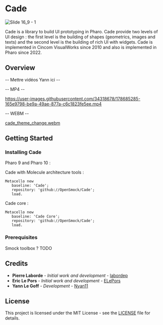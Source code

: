# Cade

![Slide 16_9 - 1](https://user-images.githubusercontent.com/49183340/177753931-c4c53bd5-86fe-4ef1-82ec-555ee276078e.png)

Cade is a library to build UI prototyping in Pharo.
Cade provide two levels of UI design : the first level is the building of shapes (geometrics, images and texts) and the second level is the building of rich UI with widgets.
Cade is implemented in Cincom VisualWorks since 2010 and also is implemented in Pharo since 2022.

## Overview

-- Mettre vidéos Yann ici --

-- MP4 --

https://user-images.githubusercontent.com/34318678/178685285-165e9798-be9a-49ae-877a-c6c1823fe5ee.mp4

-- WEBM --

[cade_theme_change.webm](https://user-images.githubusercontent.com/34318678/178685312-3e0a21c6-ff29-44d8-a366-97d1e3dc50ec.webm)



## Getting Started

### Installing Cade

Pharo 9 and Pharo 10 : 

Cade with Molecule architecture tools :

```smalltalk
Metacello new
   baseline: 'Cade';
   repository: 'github://OpenSmock/Cade';
   load.
```

Cade core :

```smalltalk
Metacello new
   baseline: 'Cade Core';
   repository: 'github://OpenSmock/Cade';
   load.
```

### Prerequisites

Smock toolbox ? TODO

## Credits

* **Pierre Laborde** - *Initial work and development* - [labordep](https://github.com/labordep)
* **Eric Le Pors** - *Initial work and development* - [ELePors](https://github.com/ELePors)
* **Yann Le Goff** - *Development* - [Nyan11](https://github.com/Nyan11)

## License

This project is licensed under the MIT License - see the [LICENSE](LICENSE) file for details.
